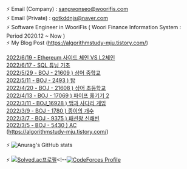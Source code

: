   ### 
⚡ Email (Company) : sangwonseo@woorifis.com  
⚡ Email (Private) : gotkddnjs@naver.com  
⚡ Software Engineer in WooriFis ( Woori Finance Information System : Period 2020.12 ~ Now )  
⚡ My Blog Post  (https://algorithmstudy-mju.tistory.com/)

[2022/6/19 - Ethereum 사이드 체인 VS L2체인](https://algorithmstudy-mju.tistory.com/238) <br>
[2022/6/17 - SQL 튜닝 기초](https://algorithmstudy-mju.tistory.com/237) <br>
[2022/5/29 - BOJ - 21609 ) 상어 중학교](https://algorithmstudy-mju.tistory.com/236) <br>
[2022/5/11 - BOJ - 2493 ) 탑](https://algorithmstudy-mju.tistory.com/150) <br>
[2022/4/20 - BOJ - 21608 ) 상어 초등학교](https://algorithmstudy-mju.tistory.com/235) <br>
[2022/4/13 - BOJ - 17069 ) 파이프 옮기기 2](https://algorithmstudy-mju.tistory.com/234) <br>
[2022/3/11 - BOJ_16928 ) 뱀과 사다리 게임](https://algorithmstudy-mju.tistory.com/233) <br>
[2022/3/9 - BOJ - 1780 ) 종이의 개수](https://algorithmstudy-mju.tistory.com/232) <br>
[2022/3/7 - BOJ - 9375 ) 패션왕 신해빈](https://algorithmstudy-mju.tistory.com/231) <br>
[2022/3/5 - BOJ - 5430 ) AC](https://algorithmstudy-mju.tistory.com/230) <br>
(https://algorithmstudy-mju.tistory.com/) <br>
<br>
⚡ ![Anurag's GitHub stats](https://github-readme-stats.vercel.app/api?username=sangwonseo94&show_icons=true&theme=radical)
 
⚡ [![Solved.ac프로필](http://mazassumnida.wtf/api/v2/generate_badge?boj=gotkddnjs)](https://solved.ac/gotkddnjs)<!--[![CodeForces Profile](https://cf.leed.at?id=sangwon)](https://codeforces.com/profile/sangwon)   
